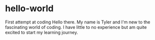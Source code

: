 # hello-world
First attempt at coding
Hello there. My name is Tyler and I'm new to the fascinating world of coding. I have little to no experience but am quite excited to start my learning journey. 
